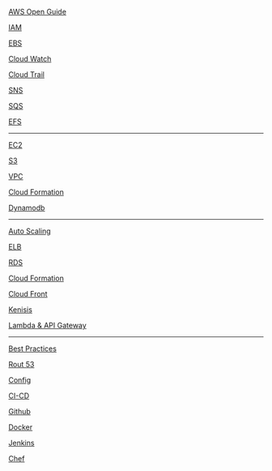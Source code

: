 [AWS Open Guide](https://github.com/open-guides/og-aws)

[IAM](/AWS/IAM.md)

[EBS](/AWS/EBS.md)

[Cloud Watch](/AWS/CloudWatch.md)

[Cloud Trail](/AWS/CloudTrail.md)

[SNS](/AWS/SNS.md)

[SQS](/AWS/SQS.md)

[EFS](/AWS/EFS.md)

***



[EC2]()

[S3]()

[VPC]()

[Cloud Formation]()

[Dynamodb]()

***

[Auto Scaling]()

[ELB]()

[RDS]()

[Cloud Formation]()

[Cloud Front]()

[Kenisis]()

[Lambda & API Gateway]()


***
[Best Practices]()

[Rout 53]()

[Config]()

[CI-CD]()

[Github]()

[Docker]()

[Jenkins]()

[Chef]()
